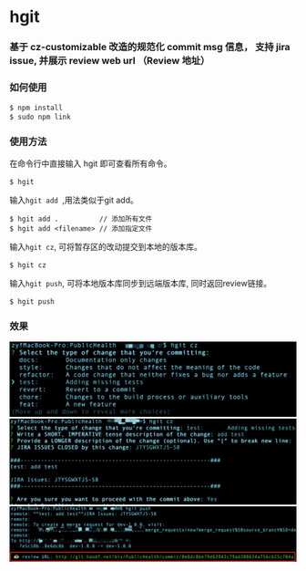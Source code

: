 
# hgit
### 基于 cz-customizable 改造的规范化 commit msg 信息， 支持 jira issue, 并展示 review web url （Review 地址）
### 如何使用

```
$ npm install 
$ sudo npm link 
```

### 使用方法

在命令行中直接输入 hgit 即可查看所有命令。

```
$ hgit
```

输入`hgit add `,用法类似于git add。

```
$ hgit add .          // 添加所有文件
$ hgit add <filename> // 添加指定文件
```

输入` hgit cz `, 可将暂存区的改动提交到本地的版本库。

```
$ hgit cz
```


输入` hgit push `, 可将本地版本库同步到远端版本库, 同时返回review链接。

```
$ hgit push
```
### 效果
![](https://github.com/zyfsuzy/checkGitMsg/blob/master/picture/WechatIMG4.png)
![](https://github.com/zyfsuzy/checkGitMsg/blob/master/picture/WechatIMG5.png)
![](https://github.com/zyfsuzy/checkGitMsg/blob/master/picture/WechatIMG6.png)

